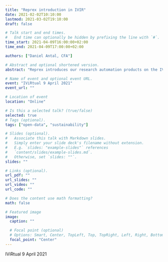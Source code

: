 ```yaml
---
title: "Reprex introduction in IVIR"
date: 2021-02-02T10:10:00  
lastmod: 2021-03-02T19:10:00
draft: false

# Talk start and end times.
#   End time can optionally be hidden by prefixing the line with `#`.
time_start: 2021-04-09T16:00:00+02:00
time_end: 2021-04-09T17:00:00+02:00

authors: ["Daniel Antal, CFA"]

# Abstract and optional shortened version.
abstract: "Reprex introduces our research automation products on the IViRtual seminar."

# Name of event and optional event URL.
event: "IViRtual 9 April 2021"
event_url: ""

# Location of event
location: "Online"

# Is this a selected talk? (true/false)
selected: true
# Tags (optional).
tags: ["open-data", "sustainability"]

# Slides (optional).
#   Associate this talk with Markdown slides.
#   Simply enter your slide deck's filename without extension.
#   E.g. `slides: "example-slides"` references 
#   `content/slides/example-slides.md`.
#   Otherwise, set `slides: ""`.
slides: ""

# Links (optional).
url_pdf: ""
url_slides: ""
url_video: ""
url_code: ""

# Does the content use math formatting?
math: false

# Featured image
image:
  caption: ""

  # Focal point (optional)
  # Options: Smart, Center, TopLeft, Top, TopRight, Left, Right, BottomLeft, Bottom, BottomRight
  focal_point: "Center"
---
```


IViRtual 9 April 2021
